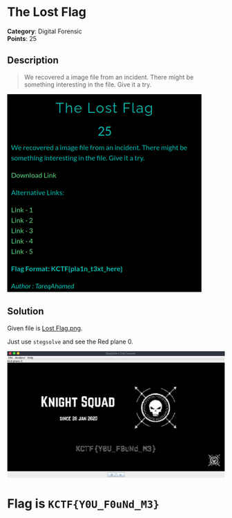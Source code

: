 # The Lost Flag

**Category**: Digital Forensic \
**Points**: 25

## Description

> We recovered a image file from an incident. There might be something interesting in the file. Give it a try.

![](que.png)
## Solution

Given file is [Lost Flag.png](Lost%20Flag.png).

Just use `stegsolve` and see the Red plane 0.

![](sol.png)

# Flag is `KCTF{Y0U_F0uNd_M3}`


